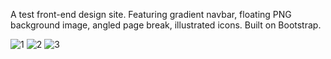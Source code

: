 A test front-end design site. Featuring gradient navbar, floating PNG background image, angled page break, illustrated icons. Built on Bootstrap.

![1](https://github.com/user-attachments/assets/36eaf0c5-30b5-44ee-b295-7dcfc389dff9)
![2](https://github.com/user-attachments/assets/89b2f7ff-224d-4b47-b007-5c352b2ad763)
![3](https://github.com/user-attachments/assets/0d13389a-b65f-4c15-ad2e-95ec5698881f)
